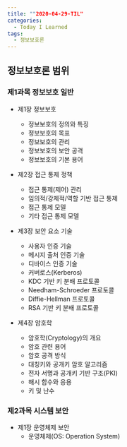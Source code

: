 ```yaml
---
title: ""2020-04-29-TIL"
categories:
  - Today I Learned
tags: 
  - 정보보호론
---
```


정보보호론 범위
---
### 제1과목 정보보호 일반
- 제1장 정보보호
  - 정보보호의 정의와 특징
  - 정보보호의 목표
  - 정보보호의 관리
  - 정보보호의 보안 공격
  - 정보보호의 기본 용어

- 제2장 접근 통제 정책
  - 접근 통제(제어) 관리
  - 임의적/강제적/역할 기반 접근 통제
  - 접근 통제 모델
  - 기타 접근 통제 모델

- 제3장 보안 요소 기술
  - 사용자 인증 기술
  - 메시지 출처 인증 기술
  - 디바이스 인증 기술
  - 커버로스(Kerberos)
  - KDC 기반 키 분배 프로토콜
  - Needham-Schroeder 프로토콜
  - Diffie-Hellman 프로토콜
  - RSA 기반 키 분배 프로토콜

- 제4장 암호학
  - 암호학(Cryptology)의 개요
  - 암호 관련 용어
  - 암호 공격 방식
  - 대칭키와 공개키 암호 알고리즘
  - 전자 서명과 공개키 기반 구조(PKI)
  - 해시 함수와 응용
  - 키 및 난수

### 제2과목 시스템 보안
- 제1장 운영체제 보안
  - 운영체제(OS: Operation System)
